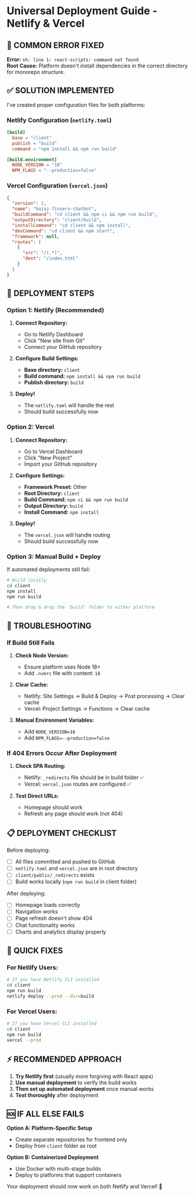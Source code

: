 # Universal Deployment Guide - Netlify & Vercel

## 🚨 COMMON ERROR FIXED

**Error:** `sh: line 1: react-scripts: command not found`  
**Root Cause:** Platform doesn't install dependencies in the correct directory for monorepo structure.

## ✅ SOLUTION IMPLEMENTED

I've created proper configuration files for both platforms:

### Netlify Configuration (`netlify.toml`)
```toml
[build]
  base = "client"
  publish = "build"
  command = "npm install && npm run build"

[build.environment]
  NODE_VERSION = "18"
  NPM_FLAGS = "--production=false"
```

### Vercel Configuration (`vercel.json`)
```json
{
  "version": 2,
  "name": "bajaj-finserv-chatbot",
  "buildCommand": "cd client && npm ci && npm run build",
  "outputDirectory": "client/build",
  "installCommand": "cd client && npm install",
  "devCommand": "cd client && npm start",
  "framework": null,
  "routes": [
    {
      "src": "/(.*)",
      "dest": "/index.html"
    }
  ]
}
```

## 🚀 DEPLOYMENT STEPS

### Option 1: Netlify (Recommended)

1. **Connect Repository:**
   - Go to Netlify Dashboard
   - Click "New site from Git"
   - Connect your GitHub repository

2. **Configure Build Settings:**
   - **Base directory:** `client`
   - **Build command:** `npm install && npm run build`
   - **Publish directory:** `build`

3. **Deploy!**
   - The `netlify.toml` will handle the rest
   - Should build successfully now

### Option 2: Vercel

1. **Connect Repository:**
   - Go to Vercel Dashboard
   - Click "New Project"
   - Import your GitHub repository

2. **Configure Settings:**
   - **Framework Preset:** Other
   - **Root Directory:** `client`
   - **Build Command:** `npm ci && npm run build`
   - **Output Directory:** `build`
   - **Install Command:** `npm install`

3. **Deploy!**
   - The `vercel.json` will handle routing
   - Should build successfully now

### Option 3: Manual Build + Deploy

If automated deployments still fail:

```bash
# Build locally
cd client
npm install
npm run build

# Then drag & drop the 'build' folder to either platform
```

## 🔧 TROUBLESHOOTING

### If Build Still Fails

1. **Check Node Version:**
   - Ensure platform uses Node 18+
   - Add `.nvmrc` file with content: `18`

2. **Clear Cache:**
   - Netlify: Site Settings → Build & Deploy → Post processing → Clear cache
   - Vercel: Project Settings → Functions → Clear cache

3. **Manual Environment Variables:**
   - Add `NODE_VERSION=18`
   - Add `NPM_FLAGS=--production=false`

### If 404 Errors Occur After Deployment

1. **Check SPA Routing:**
   - Netlify: `_redirects` file should be in build folder ✅
   - Vercel: `vercel.json` routes are configured ✅

2. **Test Direct URLs:**
   - Homepage should work
   - Refresh any page should work (not 404)

## 📋 DEPLOYMENT CHECKLIST

Before deploying:
- [ ] All files committed and pushed to GitHub
- [ ] `netlify.toml` and `vercel.json` are in root directory
- [ ] `client/public/_redirects` exists
- [ ] Build works locally (`npm run build` in client folder)

After deploying:
- [ ] Homepage loads correctly
- [ ] Navigation works
- [ ] Page refresh doesn't show 404
- [ ] Chat functionality works
- [ ] Charts and analytics display properly

## 🎯 QUICK FIXES

### For Netlify Users:
```bash
# If you have Netlify CLI installed
cd client
npm run build
netlify deploy --prod --dir=build
```

### For Vercel Users:
```bash
# If you have Vercel CLI installed
cd client
npm run build
vercel --prod
```

## ⚡ RECOMMENDED APPROACH

1. **Try Netlify first** (usually more forgiving with React apps)
2. **Use manual deployment** to verify the build works
3. **Then set up automated deployment** once manual works
4. **Test thoroughly** after deployment

## 🆘 IF ALL ELSE FAILS

**Option A: Platform-Specific Setup**
- Create separate repositories for frontend only
- Deploy from `client` folder as root

**Option B: Containerized Deployment**
- Use Docker with multi-stage builds
- Deploy to platforms that support containers

Your deployment should now work on both Netlify and Vercel! 🎉
